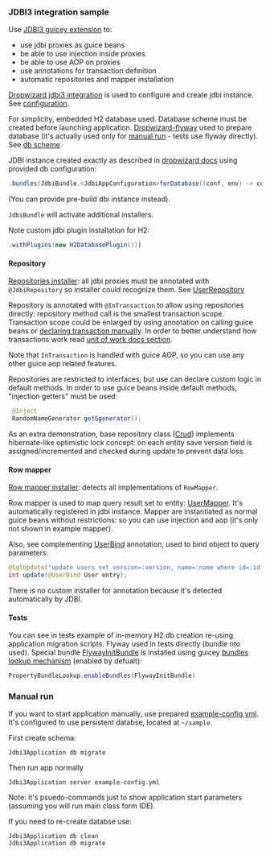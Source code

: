 ### JDBI3 integration sample

Use [JDBI3 guicey extension](https://github.com/xvik/dropwizard-guicey/tree/master/guicey-jdbi3) to:
* use jdbi proxies as guice beans
* be able to use injection inside proxies
* be able to use AOP on proxies
* use annotations for transaction definition
* automatic repositories and mapper installation

[Dropwizard jdbi3 integration](https://www.dropwizard.io/en/release-3.0.x/manual/jdbi3.html) is used to configure 
and create jdbi instance. See [configuration](src/main/java/ru/vyarus/dropwizard/guice/examples/Jdbi3AppConfiguration.java).

For simplicity, embedded H2 database used.
Database scheme must be created before launching application. 
[Dropwizard-flyway](https://github.com/dropwizard/dropwizard-flyway) used to prepare database (it's actually used only for [manual run](#manual-run) - 
tests use flyway directly). See [db scheme](src/main/resources/db/migration/V1__setup.sql). 
 

JDBI instance created exactly as described in [dropwizard docs](https://www.dropwizard.io/en/release-3.0.x/manual/jdbi3.html) 
using provided db configuration:

```java
.bundles(JdbiBundle.<JdbiAppConfiguration>forDatabase((conf, env) -> conf.getDatabase()))
```

(You can provide pre-build dbi instance instead).

`JdbiBundle` will activate additional installers.

Note custom jdbi plugin installation for H2:

```java
.withPlugins(new H2DatabasePlugin()))
```

#### Repository

[Repositories installer](https://github.com/xvik/dropwizard-guicey/tree/master/guicey-jdbi3#repository): all jdbi proxies must be annotated with `@JdbiRepository` so installer could recognize them.
See [UserRepository](src/main/java/ru/vyarus/dropwizard/guice/examples/repository/UserRepository.java) 

Repository is annotated with `@InTransaction` to allow using repositories directly: repository method call is the smallest transaction scope. 
Transaction scope could be enlarged by using annotation on calling guice beans or 
[declaring transaction manually](https://github.com/xvik/dropwizard-guicey/tree/master/guicey-jdbi3#manual-transaction-definition).
In order to better understand how transactions work read [unit of work docs section](https://github.com/xvik/dropwizard-guicey/tree/master/guicey-jdbi3#unit-of-work).

Note that `InTransaction` is handled with guice AOP, so you can use any other guice aop related features.

Repositories are restricted to interfaces, but use can declare custom logic in default methods. 
In order to use guice beans inside default methods, "injection getters" must be used:

```java
 @Inject
 RandomNameGenerator getGgenerator();
```

As an extra demonstration, base repository class ([Crud](src/main/java/ru/vyarus/dropwizard/guice/examples/repository/Crud.java)) 
implements hibernate-like optimistic lock concept: on each entity save version field is assigned/incremented and 
checked during update to prevent data loss. 

#### Row mapper

[Row mapper installer](https://github.com/xvik/dropwizard-guicey/tree/master/guicey-jdbi3#row-mapper): detects all implementations of `RowMapper`.

Row mapper is used to map query result set to entity: [UserMapper](src/main/java/ru/vyarus/dropwizard/guice/examples/repository/mapper/UserMapper.java).
It's automatically registered in jdbi instance. Mapper are instantiated as normal guice beans without restrictions: so you can use injection and aop 
(it's only not shown in example mapper).

Also, see complementing [UserBind](src/main/java/ru/vyarus/dropwizard/guice/examples/repository/mapper/bind/UserBind.java) 
annotation, used to bind object to query parameters:

```java
@SqlUpdate("update users set version=:version, name=:name where id=:id and version=:version - 1")
int update(@UserBind User entry);
```

There is no custom installer for annotation because it's detected automatically by JDBI.  

#### Tests

You can see in tests example of in-memory H2 db creation re-using application migration scripts. Flyway used in tests directly (bundle nto used).
Special bundle [FlywayInitBundle](src/test/groovy/ru/vyarus/dropwizard/guice/examples/util/FlywayInitBundle.groovy) is installed using
guicey [bundles lookup mechanism](https://github.com/xvik/dropwizard-guicey#bundle-lookup) (enabled by defualt):

```groovy
PropertyBundleLookup.enableBundles(FlywayInitBundle)
```

### Manual run

If you want to start application manually, use prepared [example-config.yml](example-config.yml). It's configured to use persistent databse, located at `~/sample`.

First create schema:
```
Jdbi3Application db migrate
```

Then run app normally

```
Jdbi3Application server example-config.yml
```

Note: it's psuedo-commands just to show application start parameters (assuming you will run main class form IDE).
 
If you need to re-create databse use:
```
Jdbi3Application db clean
Jdbi3Application db migrate
```
